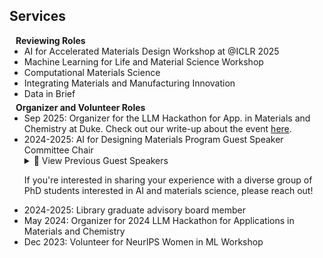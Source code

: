 ## Services

<h4 style="margin:0 10px 0;">Reviewing Roles</h4>

<ul style="margin:0 0 5px;">
  <li>AI for Accelerated Materials Design Workshop at @ICLR 2025</li>
  <li>Machine Learning for Life and Material Science Workshop</li>
  <li>Computational Materials Science</li>
  <li>Integrating Materials and Manufacturing Innovation</li>
  <li>Data in Brief</li>
</ul>

<h4 style="margin:0 10px 0;">Organizer and Volunteer Roles</h4>

<ul style="margin:0 0 5px;">
  <li>Sep 2025: Organizer for the LLM Hackathon for App. in Materials and Chemistry at Duke. Check out our write-up about the event 
      <a href="https://aim-nrt.pratt.duke.edu/news/duke-hosts-site-llm-hackathon-materials-chemistry" target="_blank">here</a>.
  <li>2024-2025: AI for Designing Materials Program Guest Speaker Committee Chair
    <details>
      <summary>👥 View Previous Guest Speakers</summary>
      <ul>
        <li>Shruti Badhwar (Entrepreneur)</li>
        <li>Gowoon Cheon (Research Scientist at Google DeepMind)</li>
        <li>Martin van der Schelling (PhD Student at Brown)</li>
        <li>Abhijeet Gangan (PhD Student at UCLA)</li>
        <li>Tong Xie (Entrepreneur)</li>
      </ul>
    </details>
    <p>If you're interested in sharing your experience with a diverse group of PhD students interested in AI and materials science, please reach out!
  <li>2024-2025: Library graduate advisory board member </li>
  <li>May 2024: Organizer for 2024 LLM Hackathon for Applications in Materials and Chemistry</li>
  <li>Dec 2023: Volunteer for NeurIPS Women in ML Workshop</li>
